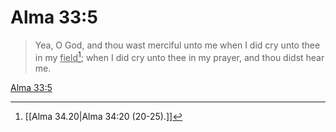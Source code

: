 # Alma 33:5

> Yea, O God, and thou wast merciful unto me when I did cry unto thee in my <u>field</u>[^a]; when I did cry unto thee in my prayer, and thou didst hear me.

[Alma 33:5](https://www.churchofjesuschrist.org/study/scriptures/bofm/alma/33?lang=eng&id=p5#p5)


[^a]: [[Alma 34.20|Alma 34:20 (20-25).]]
